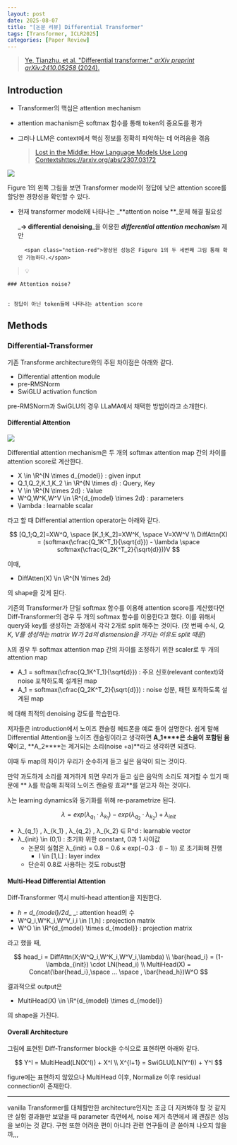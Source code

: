 ```yaml
---
layout: post
date: 2025-08-07
title: "[논문 리뷰] Differential Transformer"
tags: [Transformer, ICLR2025]
categories: [Paper Review]
---
```


> [Ye, Tianzhu, et al. "Differential transformer." ](https://arxiv.org/abs/2410.05258)[_arXiv preprint arXiv:2410.05258_](https://arxiv.org/abs/2410.05258)[ (2024).](https://arxiv.org/abs/2410.05258)



## Introduction

- Transformer의 핵심은 attention mechanism
- attention machanism은 softmax 함수를 통해 token의 중요도를 평가
- 그러나 LLM은 context에서 핵심 정보를 정확히 파악하는 데 어려움을 겪음

	> [Lost in the Middle: How Language Models Use Long Contextshttps://arxiv.org/abs/2307.03172](https://arxiv.org/abs/2307.03172)


![](https://prod-files-secure.s3.us-west-2.amazonaws.com/542b861c-36a8-4051-84e5-8804b6728dba/9083ea56-691a-4752-ae26-47f403431ac8/image.png?X-Amz-Algorithm=AWS4-HMAC-SHA256&X-Amz-Content-Sha256=UNSIGNED-PAYLOAD&X-Amz-Credential=ASIAZI2LB466YR7C5G64%2F20251005%2Fus-west-2%2Fs3%2Faws4_request&X-Amz-Date=20251005T120124Z&X-Amz-Expires=3600&X-Amz-Security-Token=IQoJb3JpZ2luX2VjENv%2F%2F%2F%2F%2F%2F%2F%2F%2F%2FwEaCXVzLXdlc3QtMiJGMEQCIEpjyri5IHKQjbNwD38jxyMsiQtvLPT06aowDH5ARDshAiBzSjYs3S3038yrdQcJAU5FPEEfn7J7Ju9MfF79Ml0W%2FCr%2FAwh0EAAaDDYzNzQyMzE4MzgwNSIMsbSESHy%2Bgk1O4qh%2FKtwD5RGUhSGGFKiuWD5PjbxiHlsGNRpcHqkY6F%2F0tcB7on%2B%2F5Hzv7DHZqZb%2BKBmdbZybwMWLoT4RtnlaN6KxGfuQPRnqdmgfnDy7ow%2FIm4aDXHQ4pOoqgzNOvTLJs6E4UwIZ%2Bv99jV6wb8jYWnqo0E9TH1E7s29kwkddkh%2BiJw9bQZ5xPHtyzUX6IxkAAMzI9UbX1D656DeFsGsRjpmJ1QCwZKaG0XRXXkG9mXYkzaI6M9DoDNh3kG3jPeYCL5FcQzk8HiIh59OWh6h7tD9C9yIEpyiaHiSLqYRgDB0%2F3ax00QM3lKpS3D%2Fxopxlwo49XSAoyxni9OCPFuXTf7fwGcgP16U4SXz8KMx1HE0hd%2Bhyke5%2B9LCr3JBAZIRcKqE9cCe%2Bv4eNS50pML5VjC4z%2BLzjq7S5nXmmGqhHIwIDcjs2jIMwg19yqVD%2FYGDSXslWz6qAwsZ7zQqO11vyBWdtTnYDGU1tyIievCJDUIdnxH%2BhSwJjYddfacTp93G1WjYj8zez7XyaY1yXQoxNTkQtdVCJ%2FyJ20jFJeIHaWMCRu6NSm2B3otQV7rW%2BFJkg2mtNjuGBZG6t4uIMdIo4EiBxRCeKWUDWOeZaqsrzTYi%2FPP0U6zW5iuUJSDpr5wIhZEkwvqWJxwY6pgENwdzKQrlBtjiFhfmt2kaw4vLhxV3itdJ%2FMg2p0YP6QQOMlpHFkuKsF9mBreP1BugIUqzsJoufBz7jqXUj92rUFgyBaWpkX3fbfDygFCvc3tiDQ9IHyJZpRWEHDSkUS7FayLvULDESClBIjRHu6VYBVN76wiwM2uW9aOaOYqrxKR2nbvwzT%2BK93YJ5X%2BffFvd%2FTNPeHwUVaKPcUWrHlRNl5YBwxbdj&X-Amz-Signature=4110742dc63bdb9842e81ed777a93bf78a14eb9303cf87ff40c63f0d6befd1fd&X-Amz-SignedHeaders=host&x-amz-checksum-mode=ENABLED&x-id=GetObject)


Figure 1의 왼쪽 그림을 보면 Transformer model이 정답에 낮은 attention score를 할당한 경향성을 확인할 수 있다.

- 현재 transformer model에 나타나는 _**attention noise **_문제 해결 필요성

	_**→ differential denoising**_을 이용한 _**differential attention mechanism**_ 제안


		<span class="notion-red">향상된 성능은 Figure 1의 두 세번째 그림 통해 확인 가능하다.</span>


> 💡 


	### Attention noise?


	: 정답이 아닌 token들에 나타나는 attention score



## Methods



### Differential-Transformer


기존 Transforme architecture와의 주된 차이점은 아래와 같다.

- Differential attention module
- pre-RMSNorm
- SwiGLU activation function

pre-RMSNorm과 SwiGLU의 경우 LLaMA에서 채택한 방법이라고 소개한다.



#### Differential Attention


![](https://prod-files-secure.s3.us-west-2.amazonaws.com/542b861c-36a8-4051-84e5-8804b6728dba/116d70b2-1963-4810-9167-f4c7d8a06e8f/image.png?X-Amz-Algorithm=AWS4-HMAC-SHA256&X-Amz-Content-Sha256=UNSIGNED-PAYLOAD&X-Amz-Credential=ASIAZI2LB466YR7C5G64%2F20251005%2Fus-west-2%2Fs3%2Faws4_request&X-Amz-Date=20251005T120124Z&X-Amz-Expires=3600&X-Amz-Security-Token=IQoJb3JpZ2luX2VjENv%2F%2F%2F%2F%2F%2F%2F%2F%2F%2FwEaCXVzLXdlc3QtMiJGMEQCIEpjyri5IHKQjbNwD38jxyMsiQtvLPT06aowDH5ARDshAiBzSjYs3S3038yrdQcJAU5FPEEfn7J7Ju9MfF79Ml0W%2FCr%2FAwh0EAAaDDYzNzQyMzE4MzgwNSIMsbSESHy%2Bgk1O4qh%2FKtwD5RGUhSGGFKiuWD5PjbxiHlsGNRpcHqkY6F%2F0tcB7on%2B%2F5Hzv7DHZqZb%2BKBmdbZybwMWLoT4RtnlaN6KxGfuQPRnqdmgfnDy7ow%2FIm4aDXHQ4pOoqgzNOvTLJs6E4UwIZ%2Bv99jV6wb8jYWnqo0E9TH1E7s29kwkddkh%2BiJw9bQZ5xPHtyzUX6IxkAAMzI9UbX1D656DeFsGsRjpmJ1QCwZKaG0XRXXkG9mXYkzaI6M9DoDNh3kG3jPeYCL5FcQzk8HiIh59OWh6h7tD9C9yIEpyiaHiSLqYRgDB0%2F3ax00QM3lKpS3D%2Fxopxlwo49XSAoyxni9OCPFuXTf7fwGcgP16U4SXz8KMx1HE0hd%2Bhyke5%2B9LCr3JBAZIRcKqE9cCe%2Bv4eNS50pML5VjC4z%2BLzjq7S5nXmmGqhHIwIDcjs2jIMwg19yqVD%2FYGDSXslWz6qAwsZ7zQqO11vyBWdtTnYDGU1tyIievCJDUIdnxH%2BhSwJjYddfacTp93G1WjYj8zez7XyaY1yXQoxNTkQtdVCJ%2FyJ20jFJeIHaWMCRu6NSm2B3otQV7rW%2BFJkg2mtNjuGBZG6t4uIMdIo4EiBxRCeKWUDWOeZaqsrzTYi%2FPP0U6zW5iuUJSDpr5wIhZEkwvqWJxwY6pgENwdzKQrlBtjiFhfmt2kaw4vLhxV3itdJ%2FMg2p0YP6QQOMlpHFkuKsF9mBreP1BugIUqzsJoufBz7jqXUj92rUFgyBaWpkX3fbfDygFCvc3tiDQ9IHyJZpRWEHDSkUS7FayLvULDESClBIjRHu6VYBVN76wiwM2uW9aOaOYqrxKR2nbvwzT%2BK93YJ5X%2BffFvd%2FTNPeHwUVaKPcUWrHlRNl5YBwxbdj&X-Amz-Signature=ee29faae31c7769c128e30c06de98a068c56587ee9f086d3c40e24ef5ac4e94f&X-Amz-SignedHeaders=host&x-amz-checksum-mode=ENABLED&x-id=GetObject)


Differential attention mechanism은 두 개의 softmax attention map 간의 차이를 attention score로 계산한다.

- X \in \R^{N \times d\_{model}} : given input
- Q\_1,Q\_2,K\_1,K\_2 \in \R^{N \times d} : Query, Key
- V \in \R^{N \times 2d} : Value
- W^Q,W^K,W^V \in \R^{d\_{model} \times 2d} : parameters
- \lambda : learnable scalar

라고 할 때 Differential attention operator는 아래와 같다.


$$
[Q_1;Q_2]=XW^Q, \space [K_1;K_2]=XW^K, \space V=XW^V \\
DiffAttn(X) = (softmax(\cfrac{Q_1K^T_1}{\sqrt{d}}) - \lambda \space softmax(\cfrac{Q_2K^T_2}{\sqrt{d}}))V
$$


이때,

- DiffAtten(X) \in \R^{N \times 2d}

의 shape을 갖게 된다.


기존의 Transformer가 단일 softmax 함수를 이용해 attention score를 계산했다면 Diff-Transformer의 경우 두 개의 softmax 함수를 이용한다고 했다. 이를 위해서 query와 key를 생성하는 과정에서 각각 2개로 split 해주는 것이다. <span class="notion-red">(첫 번째 수식, </span><span class="notion-red">_Q, K, V를 생성하는 matrix W가 2d의 dismension을 가지는 이유도 split 때문_</span><span class="notion-red">)</span>


 λ의 경우 두 softmax attention map 간의 차이를 조정하기 위한 scaler로 두 개의 attention map

- A\_1 = softmax(\cfrac{Q\_1K^T\_1}{\sqrt{d}}) : 주요 신호(relevant context)와 noise 포착하도록 설계된 map
- A\_1 = softmax(\cfrac{Q\_2K^T\_2}{\sqrt{d}}) : noise 성분, 패턴 포착하도록 설계된 map 

에 대해 최적의 denoising 강도를 학습한다.


저자들은 introduction에서 노이즈 캔슬링 헤드폰을 예로 들어 설명한다. 쉽게 말해 Differential Attention을 노이즈 캔슬링이라고 생각하면 **A\_1****은 소음이 포함된 음악**이고, **A\_2****는 제거되는 소리(noise +a)**라고 생각하면 되겠다. 


이때 두 map의 차이가 우리가 순수하게 듣고 싶은 음악이 되는 것이다. 


만약 과도하게 소리를 제거하게 되면 우리가 듣고 싶은 음악의 소리도 제거할 수 있기 때문에 ** λ를 학습해 최적의 노이즈 캔슬링 효과**를 얻고자 하는 것이다.


λ는 learning dynamics와 동기화를 위해 re-parametrize 된다.


$$
\lambda = exp(\lambda_{q_1} \cdot \lambda_{k_1}) - exp(\lambda_{q_2} \cdot \lambda_{k_2}) + \lambda_{init}
$$

- λ\_{q\_1} , λ\_{k\_1} , λ\_{q\_2} , λ\_{k\_2} ∈ R^d : learnable vector
- λ\_{init} \in (0,1) : 초기화 위한 constant, 0과 1 사이값
	- 논문의 실험은 λ\_{init} = 0.8 − 0.6 × exp(−0.3 · (l − 1)) 로 초기화해 진행
		- l \in [1,L] : layer index
	- 단순히 0.8로 사용하는 것도 robust함


#### **Multi-Head Differential Attention**


Diff-Transformer 역시 multi-head attention을 지원한다.

- _h = d\_{model}/2d__ _: attention head의 수
- W^Q\_i,W^K\_i,W^V\_i,i \in [1,h] : projection matrix
- W^O \in \R^{d\_{model} \times d\_{model}} : projection matrix

라고 했을 때,


$$
head_i = DiffAttn(X;W^Q_i,W^K_i,W^V_i,\lambda) \\
\bar{head_i} = (1-\lambda_{init}) \cdot LN(head_i) \\
MultiHead(X) = Concat(\bar{head_i},\space ... \space , \bar{head_h})W^O
$$


결과적으로 output은

- MultiHead(X) \in \R^{d\_{model} \times d\_{model}}

의 shape을 가진다.



#### Overall Architecture


그림에 표현된 Diff-Transformer block을 수식으로 표현하면 아래와 같다.


$$
Y^l = MultiHead(LN(X^l)) + X^l \\
X^{l+1} = SwiGLU(LN(Y^l)) + Y^l
$$


figure에는 표현하지 않았으나 MultiHead 이후, Normalize 이후 residual connection이 존재한다.


---


vanilla Transformer를 대체할만한 architecture인지는 조금 더 지켜봐야 할 것 같지만 실험 결과들만 보았을 때 parameter 측면에서, noise 제거 측면에서 꽤 괜찮은 성능을 보이는 것 같다. 구현 또한 어려운 편이 아니라 관련 연구들이 곧 쏟아져 나오지 않을까,,,

